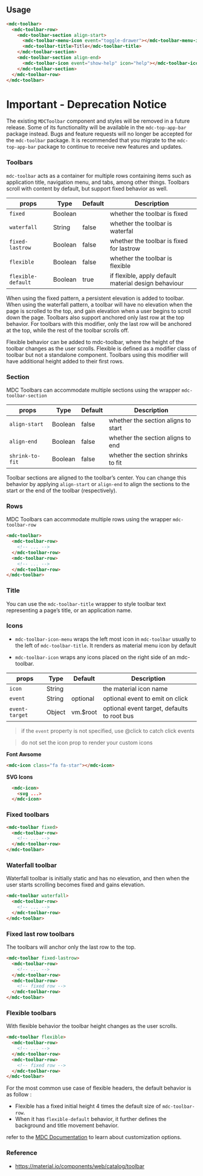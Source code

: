 ## Usage

```html
<mdc-toolbar>
  <mdc-toolbar-row>
    <mdc-toolbar-section align-start>
      <mdc-toolbar-menu-icon event="toggle-drawer"></mdc-toolbar-menu-icon>
      <mdc-toolbar-title>Title</mdc-toolbar-title>
    </mdc-toolbar-section>
    <mdc-toolbar-section align-end>
      <mdc-toolbar-icon event="show-help" icon="help"></mdc-toolbar-icon>
    </mdc-toolbar-section>
  </mdc-toolbar-row>
</mdc-toolbar>
```

# Important - Deprecation Notice

The existing `MDCToolbar` component and styles will be removed in a future release. Some of its functionality
will be available in the `mdc-top-app-bar` package instead. Bugs and feature requests
will no longer be accepted for the `mdc-toolbar` package. It is recommended that you migrate to the
`mdc-top-app-bar` package to continue to receive new features and updates.

### Toolbars

`mdc-toolbar` acts as a container for multiple rows containing items such as
application title, navigation menu, and tabs, among other things.
Toolbars scroll with content by default, but support fixed behavior as well.

| props              | Type    | Default | Description                                          |
| ------------------ | ------- | ------- | ---------------------------------------------------- |
| `fixed`            | Boolean |         | whether the toolbar is fixed                         |
| `waterfall`        | String  | false   | whether the toolbar is waterfal                      |
| `fixed-lastrow`    | Boolean | false   | whether the toolbar is fixed for lastrow             |
| `flexible`         | Boolean | false   | whether the toolbar is flexible                      |
| `flexible-default` | Boolean | true    | if flexible, apply default material design behaviour |

When using the fixed pattern, a persistent elevation is added to toolbar.
When using the waterfall pattern, a toolbar will have no elevation when the page
is scrolled to the top, and gain elevation when a user begins to scroll down the
page. Toolbars also support anchored only last row at the top behavior.
For toolbars with this modifier, only the last row will be anchored at the top,
while the rest of the toolbar scrolls off.

Flexible behavior can be added to mdc-toolbar, where the height of the toolbar
changes as the user scrolls. Flexible is defined as a modifier class of toolbar
but not a standalone component. Toolbars using this modifier will have
additional height added to their first rows.

### Section

MDC Toolbars can accommodate multiple sections using the wrapper `mdc-toolbar-section`

| props           | Type    | Default | Description                         |
| --------------- | ------- | ------- | ----------------------------------- |
| `align-start`   | Boolean | false   | whether the section aligns to start |
| `align-end`     | Boolean | false   | whether the section aligns to end   |
| `shrink-to-fit` | Boolean | false   | whether the section shrinks to fit  |

Toolbar sections are aligned to the toolbar’s center. You can change this
behavior by applying `align-start` or `align-end` to align the sections to the
start or the end of the toolbar (respectively).

### Rows

MDC Toolbars can accommodate multiple rows using the wrapper `mdc-toolbar-row`

```html
<mdc-toolbar>
  <mdc-toolbar-row>
    <!-- ... -->
  </mdc-toolbar-row>
  <mdc-toolbar-row>
    <!-- ... -->
  </mdc-toolbar-row>
</mdc-toolbar>
```

### Title

You can use the `mdc-toolbar-title` wrapper to style toolbar text representing
a page’s title, or an application name.

### Icons

- `mdc-toolbar-icon-menu` wraps the left most icon in `mdc-toolbar` usually to
  the left of `mdc-toolbar-title`. It renders as material menu icon by default

- `mdc-toolbar-icon` wraps any icons placed on the right side of an
  mdc-toolbar.

| props          | Type   | Default   | Description                                 |
| -------------- | ------ | --------- | ------------------------------------------- |
| `icon`         | String |           | the material icon name                      |
| `event`        | String | optional  | optional event to emit on click             |
| `event-target` | Object | vm.\$root | optional event target, defaults to root bus |

> if the `event` property is not specified, use @click to catch click events

> do not set the icon prop to render your custom icons

**Font Awsome**

```html
<mdc-icon class="fa fa-star"></mdc-icon>
```

**SVG Icons**

```html
  <mdc-icon>
    <svg ...>
  </mdc-icon>
```

### Fixed toolbars

```html
<mdc-toolbar fixed>
  <mdc-toolbar-row>
    <!-- ... -->
  </mdc-toolbar-row>
</mdc-toolbar>
```

### Waterfall toolbar

Waterfall toolbar is initially static and has no elevation, and then when the
user starts scrolling becomes fixed and gains elevation.

```html
<mdc-toolbar waterfall>
  <mdc-toolbar-row>
    <!-- ... -->
  </mdc-toolbar-row>
</mdc-toolbar>
```

### Fixed last row toolbars

The toolbars will anchor only the last row to the top.

```html
<mdc-toolbar fixed-lastrow>
  <mdc-toolbar-row>
    <!-- ... -->
  </mdc-toolbar-row>
  <mdc-toolbar-row>
    <!-- fixed row -->
  </mdc-toolbar-row>
</mdc-toolbar>
```

### Flexible toolbars

With flexible behavior the toolbar height changes as the user scrolls.

```html
<mdc-toolbar flexible>
  <mdc-toolbar-row>
    <!-- ... -->
  </mdc-toolbar-row>
  <mdc-toolbar-row>
    <!-- fixed row -->
  </mdc-toolbar-row>
</mdc-toolbar>
```

For the most common use case of flexible headers, the default behavior is as
follow :

- Flexible has a fixed initial height 4 times the default size of `mdc-toolbar-row`.
- When it has `flexible-default` behavior, it further defines the background and title movement behavior.

refer to the [MDC Documentation](https://material.io/components/web/catalog/toolbar/#flexible-toolbar-requires-javascript) to learn about customization options.

### Reference

- <https://material.io/components/web/catalog/toolbar>
